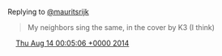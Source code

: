 Replying to [@mauritsrijk](https://twitter.com/mauritsrijk/status/498428067149541377)

> My neighbors sing the same, in the cover by K3 \(I think\)

<img src="../../media/tweet.ico" width="12" /> [Thu Aug 14 00:05:06 +0000 2014](https://twitter.com/DromerDenker/status/499708255686647810)